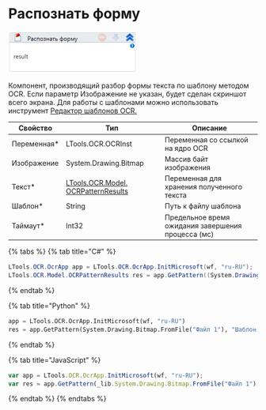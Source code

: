 # Распознать форму

![](<../../../.gitbook/assets/image (286).png>)

Компонент, производящий разбор формы текста по шаблону методом OCR. Если параметр Изображение не указан, будет сделан скриншот всего экрана. Для работы с шаблонами можно использовать инструмент [Редактор шаблонов OCR.](../../../primo-studio/tools/ocr-template-editor.md)

| Свойство     | Тип                                                                   | Описание                                           |
| ------------ | --------------------------------------------------------------------- | -------------------------------------------------- |
| Переменная\* | LTools.OCR.OCRInst                                                    | Переменная со ссылкой на ядро OCR                  |
| Изображение  | System.Drawing.Bitmap                                                 | Массив байт изображения                            |
| Текст\*      | [LTools.OCR.Model. OCRPatternResults](datatypes/ocrpatternresults.md) | Переменная для хранения полученного текста         |
| Шаблон\*     | String                                                                | Путь к файлу шаблона                               |
| Таймаут\*    | Int32                                                                 | Предельное время ожидания завершения процесса (мс) |

{% tabs %}
{% tab title="C#" %}
```csharp
LTools.OCR.OcrApp app = LTools.OCR.OcrApp.InitMicrosoft(wf, "ru-RU");
LTools.OCR.Model.OCRPatternResults res = app.GetPattern((System.Drawing.Bitmap)System.Drawing.Bitmap.FromFile("Файл 1"), "Шаблон 1", 10000);
```
{% endtab %}

{% tab title="Python" %}
```python
app = LTools.OCR.OcrApp.InitMicrosoft(wf, "ru-RU")
res = app.GetPattern(System.Drawing.Bitmap.FromFile("Файл 1"), "Шаблон 1", 10000)
```
{% endtab %}

{% tab title="JavaScript" %}
```javascript
var app = LTools.OCR.OcrApp.InitMicrosoft(wf, "ru-RU");
var res = app.GetPattern(_lib.System.Drawing.Bitmap.FromFile("Файл 1"), "Шаблон 1", 10000);
```
{% endtab %}
{% endtabs %}

